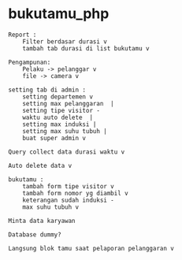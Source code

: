# bukutamu_php

	Report :
		Filter berdasar durasi v
		tambah tab durasi di list bukutamu v

	Pengampunan:
		Pelaku -> pelanggar v
		file -> camera v

	setting tab di admin :
		setting departemen v
		setting max pelanggaran  |
		setting tipe visitor - 
		waktu auto delete  |
		setting max induksi |
		setting max suhu tubuh |
		buat super admin v
		
	Query collect data durasi waktu v

	Auto delete data v

	bukutamu :
		tambah form tipe visitor v
		tambah form nomor yg diambil v
		keterangan sudah induksi -
		max suhu tubuh v

	Minta data karyawan

	Database dummy?

	Langsung blok tamu saat pelaporan pelanggaran v



